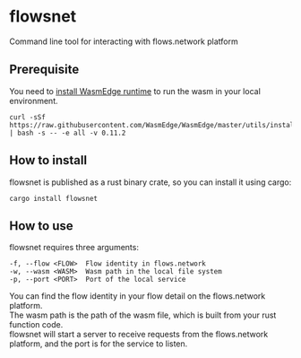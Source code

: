 # flowsnet
Command line tool for interacting with flows.network platform

## Prerequisite
You need to [install WasmEdge runtime](https://wasmedge.org/book/en/quick_start/install.html) to run the wasm in your local environment.
```
curl -sSf https://raw.githubusercontent.com/WasmEdge/WasmEdge/master/utils/install.sh | bash -s -- -e all -v 0.11.2
```

## How to install
flowsnet is published as a rust binary crate, so you can install it using cargo:
```
cargo install flowsnet
```

## How to use
flowsnet requires three arguments:
```
-f, --flow <FLOW>  Flow identity in flows.network
-w, --wasm <WASM>  Wasm path in the local file system
-p, --port <PORT>  Port of the local service
```

You can find the flow identity in your flow detail on the flows.network platform.<br/>
The wasm path is the path of the wasm file, which is built from your rust function code.<br/>
flowsnet will start a server to receive requests from the flows.network platform, and the port is for the service to listen.
